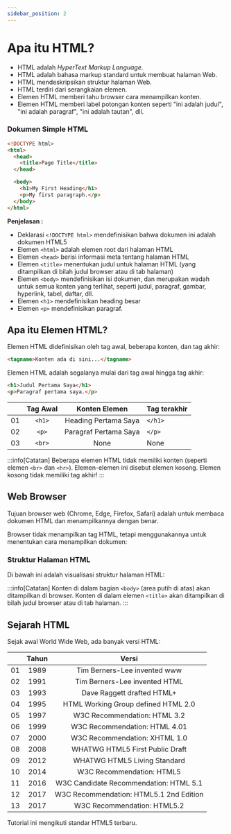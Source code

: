 ```yaml
---
sidebar_position: 2
---
```


# Apa itu HTML?

- HTML adalah _HyperText Markup Language_.
- HTML adalah bahasa markup standard untuk membuat halaman Web.
- HTML mendeskripsikan struktur halaman Web.
- HTML terdiri dari serangkaian elemen.
- Elemen HTML memberi tahu browser cara menampilkan konten.
- Elemen HTML memberi label potongan konten seperti "ini adalah judul", "ini adalah paragraf", "ini adalah tautan", dll.

### Dokumen Simple HTML

```html title="html"
<!DOCTYPE html>
<html>
  <head>
    <title>Page Title</title>
  </head>

  <body>
    <h1>My First Heading</h1>
    <p>My first paragraph.</p>
  </body>
</html>
```

**Penjelasan :**

- Deklarasi `<!DOCTYPE html>` mendefinisikan bahwa dokumen ini adalah dokumen HTML5
- Elemen `<html>` adalah elemen root dari halaman HTML
- Elemen `<head>` berisi informasi meta tentang halaman HTML
- Elemen `<title>` menentukan judul untuk halaman HTML (yang ditampilkan di bilah judul browser atau di tab halaman)
- Elemen `<body>` mendefinisikan isi dokumen, dan merupakan wadah untuk semua konten yang terlihat, seperti judul, paragraf, gambar, hyperlink, tabel, daftar, dll.
- Elemen `<h1>` mendefinisikan heading besar
- Elemen `<p>` mendefinisikan paragraf.

## Apa itu Elemen HTML?

Elemen HTML didefinisikan oleh tag awal, beberapa konten, dan tag akhir:

```html
<tagname>Konten ada di sini...</tagname>
```

Elemen HTML adalah segalanya mulai dari tag awal hingga tag akhir:

```html
<h1>Judul Pertama Saya</h1>
<p>Paragraf pertama saya.</p>
```

|     | Tag Awal |     Konten Elemen     | Tag terakhir |
| :-: | :------: | :-------------------: | ------------ |
| 01  |  `<h1>`  | Heading Pertama Saya  | `</h1>`      |
| 02  |  `<p>`   | Paragraf Pertama Saya | `</p>`       |
| 03  |  `<br>`  |         None          | None         |

:::info[Catatan]
Beberapa elemen HTML tidak memiliki konten (seperti elemen `<br>` dan `<hr>`). Elemen-elemen ini disebut elemen kosong. Elemen kosong tidak memiliki tag akhir!
:::

## Web Browser

Tujuan browser web (Chrome, Edge, Firefox, Safari) adalah untuk membaca dokumen HTML dan menampilkannya dengan benar.

Browser tidak menampilkan tag HTML, tetapi menggunakannya untuk menentukan cara menampilkan dokumen:

### Struktur Halaman HTML

Di bawah ini adalah visualisasi struktur halaman HTML:

:::info[Catatan]
Konten di dalam bagian `<body>` (area putih di atas) akan ditampilkan di browser. Konten di dalam elemen `<title>` akan ditampilkan di bilah judul browser atau di tab halaman.
:::

## Sejarah HTML

Sejak awal World Wide Web, ada banyak versi HTML:

|     | Tahun |                  Versi                  |
| :-: | :---: | :-------------------------------------: |
| 01  | 1989  |      Tim Berners-Lee invented www       |
| 02  | 1991  |      Tim Berners-Lee invented HTML      |
| 03  | 1993  |       Dave Raggett drafted HTML+        |
| 04  | 1995  |   HTML Working Group defined HTML 2.0   |
| 05  | 1997  |      W3C Recommendation: HTML 3.2       |
| 06  | 1999  |      W3C Recommendation: HTML 4.01      |
| 07  | 2000  |      W3C Recommendation: XHTML 1.0      |
| 08  | 2008  |     WHATWG HTML5 First Public Draft     |
| 09  | 2012  |      WHATWG HTML5 Living Standard       |
| 10  | 2014  |        W3C Recommendation: HTML5        |
| 11  | 2016  | W3C Candidate Recommendation: HTML 5.1  |
| 12  | 2017  | W3C Recommendation: HTML5.1 2nd Edition |
| 13  | 2017  |       W3C Recommendation: HTML5.2       |

Tutorial ini mengikuti standar HTML5 terbaru.
